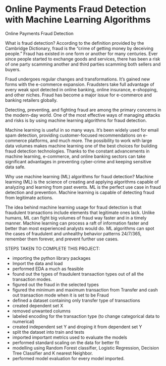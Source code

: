 # Online Payments Fraud Detection with Machine Learning Algorithms
 Online Payments Fraud Detection 

 What is fraud detection?
According to the definition provided by the Cambridge Dictionary, fraud is the “crime of getting money by deceiving people.” Fraud has existed in one form or another for many centuries. Ever since people started to exchange goods and services, there has been a risk of one party scamming another and third parties scamming both sellers and buyers. 

Fraud undergoes regular changes and transformations. It’s gained new forms with the e-commerce expansion. Fraudsters take full advantage of every weak spot detected in online banking, online insurance, e-shopping, and other niches. Fraud has become a major issue for e-commerce and banking retailers globally. 

Detecting, preventing, and fighting fraud are among the primary concerns in the modern-day world. One of the most effective ways of managing attacks and risks is by using machine learning algorithms for fraud detection.

Machine learning is useful in so many ways. It’s been widely used for email spam detection, providing customer-focused recommendations on e-commerce platforms, and much more. The possibility to work with large data volumes makes machine learning one of the best choices for building fraud detection technologies. Thanks to the constant advancements in machine learning, e-commerce, and online banking sectors can take significant advantages in preventing cyber-crime and keeping sensitive data safe. 

Why use machine learning (ML) algorithms for fraud detection?
Machine learning (ML) is the science of creating and applying algorithms capable of analyzing and learning from past events. ML is the perfect use case in fraud detection and prevention. Machine learning is capable of detecting fraud from legitimate actions.

The idea behind machine learning usage for fraud detection is that fraudulent transactions include elements that legitimate ones lack. Unlike humans, ML can fight big volumes of fraud way faster and in a timely manner. Machine learning can process a raft of information faster and better than most experienced analysts would do. ML algorithms can spot the cases of fraudulent and unhealthy behavior patterns 24/7/365, remember them forever, and prevent further use cases.

STEPS TAKEN TO COMPLETE THIS PROJECT:
- importing the python library packages
- Import the data and load
- performed EDA a much as feasible
- found out the types of fraudulent transaction types out of all the transaction modes.
- figured out the fraud in the selected types
- figured the minimum and maximum transaction from Transfer and cash out transaction mode when it is set to be Fraud
- defined a dataset containing only transfer type of transactions
- created dependent set X
- removed unwanted columns
- labeled encoding for the transaction type (to change categorical data to numerical)
- created independent set Y and droping it from dependent set Y
- split the dataset into train and tests
- imported important metrics used to evaluate the models
- performed standard scaling on the data for better fit
- modelling using Random Forest classifier, Logistic Regression, Decision Tree Classifier and K nearest Neighbor.
- performed model evaluation for every model imported.